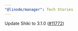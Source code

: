 ```yaml
---
"@linode/manager": Tech Stories
---
```


Update Shiki to 3.1.0 ([#11772](https://github.com/linode/manager/pull/11772))
